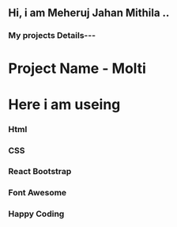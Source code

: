 ## Hi, i am Meheruj Jahan Mithila ..

### My projects Details---

# Project Name - Molti

# Here i am useing

### Html

### CSS

### React Bootstrap

### Font Awesome

### Happy Coding
